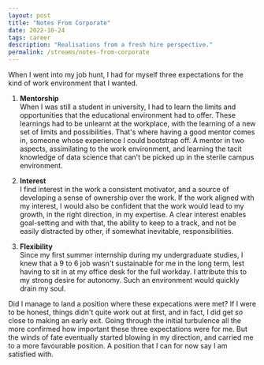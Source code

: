```yaml
---
layout: post
title: "Notes From Corporate"
date: 2022-10-24
tags: career
description: "Realisations from a fresh hire perspective."
permalink: /streams/notes-from-corporate
---
```


When I went into my job hunt, I had for myself three  expectations for the kind of work environment that I wanted.

1. **Mentorship**  
   When I was still a student in university, I had to learn the limits and opportunities that the educational environment had to offer. These learnings had to be unlearnt at the workplace, with the learning of a new set of limits and possibilities. That's where having a good mentor comes in, someone whose experience I could bootstrap off. A mentor in two aspects, assimilating to the work environment, and learning the tacit knowledge of data science that can't be picked up in the sterile campus environment.

2. **Interest**  
   I find interest in the work a consistent motivator, and a source of developing a sense of ownership over the work. If the work aligned with my interest, I would also be confident that the work would lead to my growth, in the right direction, in my expertise. A clear interest enables goal-setting and with that, the ability to keep to a track, and not be easily distracted by other, if somewhat inevitable, responsibilities.

3. **Flexibility**  
   Since my first summer internship during my undergraduate studies, I knew that a 9 to 6 job wasn't sustainable for me in the long term, lest having to sit in at my office desk for the full workday. I attribute this to my strong desire for autonomy. Such an environment would quickly drain my soul.

Did I manage to land a position where these expecations were met? If I were to be honest, things didn't quite work out at first, and in fact, I did get _so_ close to making an early exit. Going through the initial turbulence all the more confirmed how important these three expectations were for me. But the winds of fate eventually started blowing in my direction, and carried me to a more favourable position. A position that I can  for now say I am satisfied with.